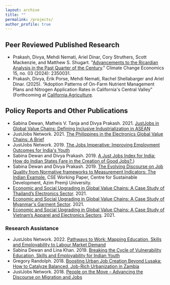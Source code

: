 ```yaml
---
layout: archive
title: ""
permalink: /projects/
author_profile: true
---
```


## Peer Reviewed Published Research

* Prakash, Divya, Mehdi Nemati, Ariel Dinar, Cory Struthers, Scott Mackenzie, and Matthew S. Shugart. "[Advancements to the Ricardian Analysis in the Past Quarter of the Century](https://www.worldscientific.com/doi/abs/10.1142/S2010007823500318?srsltid=AfmBOorqQxO-nCH3FJ1KS-l8MG4AYhe5OxFPvUhNDdCzvTaDg4z5vtz9)." Climate Change Economics 15, no. 03 (2024): 2350031.
* Prakash, Divya, Erik Porse, Mehdi Nemati, Rachel Shellabarger and Ariel Dinar. (2025). “Adoption Patterns of On-Farm Nutrient Management Plans and Nitrogen Application Rates in California's Central Valley” (Forthcoming at [California Agriculture](https://californiaagriculture.org/).

## Policy Reports and Other Publications

*	Sabina Dewan, Matheis V. Tanja and Divya Prakash. 2021. [JustJobs in Global Value Chains: Defining Inclusive Industrialization in ASEAN](/files/2021_GVC_Report.pdf)
*	JustJobs Network. 2021. [The Philippines in the Electronics Global Value Chains: A Brief](/files/2021_Philippines_Brief.pdf)
*	JustJobs Network. 2019. [The Jobs Imperative: Improving Employment Outcomes for India's Youth](/files/2019_MSDF.pdf)
*	Sabina Dewan and Divya Prakash. 2019. [A Just Jobs Index for India: How do Indian States Fare in the Creation of Good Jobs?.](/files/2019_JJI.pdf))
*	Sabina Dewan and Divya Prakash. 2019. [The Evolving Discourse on Job Quality from Normative frameworks to Measurement Indicators: The Indian Example.](/files/2019_CSE_Dewan_Prakash_Job_Quality.pdf) CSE Working Paper, Centre for Sustainable Development, Azim Premji University.
* [Economic and Social Upgrading in Global Value Chains: A Case Study of Thailand’s Electronics Sector](/files/2021_GVC_Thailand.pdf). 2021.
* [Economic and Social Upgrading in Global Value Chains: A Case Study of Myanmar's Garment Sector](/files/2021_GVC_Myanmar.pdf). 2021.
* [Economic and Social Upgrading in Global Value Chains: A Case Study of Vietnam’s Apparel and Electronics Sectors](/files/2020_Vietnam.pdf). 2021.
  
### Research Assistance
* JustJobs Network. 2022. [Pathways to Work: Mapping Education, Skills and Employability to Labour Market Demand](/files/2022_pathways-to-work.pdf)
* Sabina Dewan and Lina Khan. 2019. [Breaking the Cycle of Vulnerability Education, Skills and Employability for Indian Youth](/files/2019_UNICEF_Report.pdf)
* Gregory Randolph. 2018. [Boosting Urban Job Creation Beyond Lusaka: How to Catalyze Balanced, Job-Rich Urbanization in Zambia](/files/2018_Zambia.pdf)
* JustJobs Network. 2018. [People on the Move – Advancing the Discourse on Migration and Jobs](/files/2018_peopleonthemove.pdf)
